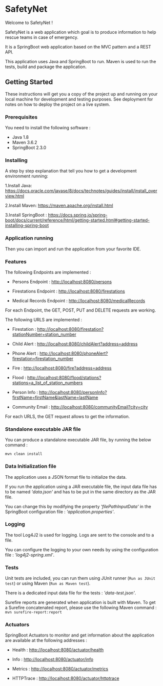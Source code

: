 # SafetyNet
Welcome to SafetyNet !

SafetyNet is a web application which goal is to produce information to help rescue teams in case of emergency.

It is a SpringBoot web application based on the MVC pattern and a REST API.

This application uses Java and SpringBoot to run. Maven is used to run the tests, build and package the application.

## Getting Started

These instructions will get you a copy of the project up and running on your local machine for development and testing purposes. See deployment for notes on how to deploy the project on a live system.

### Prerequisites

You need to install the following software :

- Java 1.8
- Maven 3.6.2
- SpringBoot 2.3.0

### Installing

A step by step explanation that tell you how to get a development environment running:

1.Install Java:
<https://docs.oracle.com/javase/8/docs/technotes/guides/install/install_overview.html>

2.Install Maven:
<https://maven.apache.org/install.html>

3.Install SpringBoot :
<https://docs.spring.io/spring-boot/docs/current/reference/html/getting-started.html#getting-started-installing-spring-boot>

### Application running

Then you can import and run the application from your favorite IDE.

### Features
The following Endpoints are implemented :

- Persons Endpoint : <http://localhost:8080/persons>

- Firestations Endpoint : <http://localhost:8080/firestations>

- Medical Records Endpoint : <http://localhost:8080/medicalRecords>

For each Endpoint, the GET, POST, PUT and DELETE requests are working.

The following URLS are implemented :

- Firestation : <http://localhost:8080/firestation?stationNumber=station_number>

- Child Alert : <http://localhost:8080/childAlert?address=address>

- Phone Alert : <http://localhost:8080/phoneAlert?firestation=firestation_number>

- Fire : <http://localhost:8080/fire?address=address>

- Flood : <http://localhost:8080/flood/stations?stations=a_list_of_station_numbers>

- Person Info : <http://localhost:8080/personInfo?firstName=firstName&lastName=lastName>

- Community Email : <http://localhost:8080/communityEmail?city=city>

For each URLS, the GET request allows to get the information.

### Standalone executable JAR file

You can produce a standalone executable JAR file, by running the below command :

`mvn clean install`

### Data Initialization file

The application uses a JSON format file to initialize the data. 

If you run the application using a JAR executable file, the input data file has to be named *'data.json'* and has to be put in the same directory as the JAR file. 

You can change this by modifying the property *'filePathInputData'* in the SpringBoot configuration file : *'application.properties'*.

### Logging

The tool Log4J2 is used for logging. Logs are sent to the console and to a file.

You can configure the logging to your own needs by using the configuration file : *'log4j2-spring.xml'*.

### Tests

Unit tests are included, you can run them using JUnit runner (`Run as JUnit test`) or using Maven (`Run as Maven test`).

There is a dedicated input data file for the tests : *'data-test.json'*.

Surefire reports are generated when application is built with Maven. To get a Surefire concatenated report, please use the following Maven command : 
`mvn surefire-report:report`

### Actuators

SpringBoot Actuators to monitor and get information about the application are available at the following addresses :

- Health : <http://localhost:8080/actuator/health>

- Info : <http://localhost:8080/actuator/info>

- Metrics : <http://localhost:8080/actuator/metrics>

- HTTPTrace : <http://localhost:8080/actuator/httptrace>
